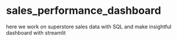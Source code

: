 # sales_performance_dashboard
here we work on superstore sales data with SQL and make insightful dashboard with streamlit
